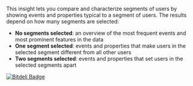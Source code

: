 This insight lets you compare and characterize segments of users by
showing events and properties typical to a segment of users. The
results depend on how many segments are selected:

* **No segments selected**: an overview of the most frequent events
  and most prominent features in the data
* **One segment selected**: events and properties that make users in
  the selected segment different from all other users
* **Two segments selected**: events and properties that set users in
  the selected segments apart


[![Bitdeli Badge](https://d2weczhvl823v0.cloudfront.net/bitdeli/bd3-mixpanel-characterize/trend.png)](https://bitdeli.com/free "Bitdeli Badge")

